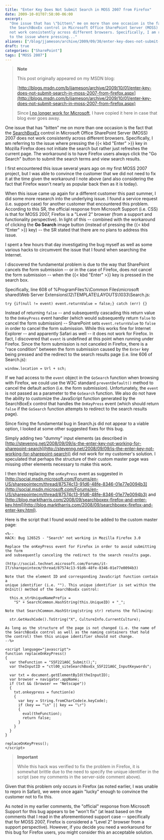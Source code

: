 ```yaml
---
title: "Enter Key Does Not Submit Search in MOSS 2007 from Firefox"
date: 2009-10-01T07:58:00-06:00
excerpt:
  "One issue that has \"bitten\" me on more than one occasion is the fact that
  the SearchBoxEx control in Microsoft Office SharePoint Server (MOSS) 2007 does
  not work consistently across different browsers. Specifically, I am referring
  to the issue where pressing..."
aliases: ["/blog/jjameson/archive/2009/09/30/enter-key-does-not-submit-search-in-moss-2007-from-firefox.aspx", "/blog/jjameson/archive/2009/10/01/enter-key-does-not-submit-search-in-moss-2007-from-firefox.aspx"]
draft: true
categories: ["SharePoint"]
tags: ["MOSS 2007"]
---
```


> **Note**
>
> This post originally appeared on my MSDN blog:
>
> [http://blogs.msdn.com/b/jjameson/archive/2009/10/01/enter-key-does-not-submit-search-in-moss-2007-from-firefox.aspx](http://blogs.msdn.com/b/jjameson/archive/2009/10/01/enter-key-does-not-submit-search-in-moss-2007-from-firefox.aspx)
>
> Since
> [I no longer work for Microsoft](/blog/jjameson/2011/09/02/last-day-with-microsoft),
> I have copied it here in case that blog ever goes away.

One issue that has "bitten" me on more than one occasion is the fact that the
[SearchBoxEx](http://msdn.microsoft.com/en-us/library/microsoft.sharepoint.portal.webcontrols.searchboxex.aspx)
control in Microsoft Office SharePoint Server (MOSS) 2007 does not work
consistently across different browsers. Specifically, I am referring to the
issue where pressing the {{< kbd "Enter" >}} key in Mozilla Firefox does not
initiate the search but rather just refreshes the current page. The workaround
is to have Firefox users always click the "Go Search" button to submit the
search terms and view search results.

I first encountered this issue several years ago on my first MOSS 2007 project,
but I was able to convince the customer that we did not need to fix it at the
time given the workaround I note above (and also considering the fact that
Firefox wasn't nearly as popular back then as it is today).

When this issue came up again for a different customer this past summer, I did
some more research into the underlying issue. I found a service request (i.e.
support case) for another customer that encountered this problem. According to
this SR, the official response from Microsoft Support (i.e. CSS) is that for
MOSS 2007, Firefox is a "Level 2" browser (from a support and functionality
perspective). In light of this -- combined with the workaround of clicking the
**Go Search** image button (instead of pressing the {{< kbd "Enter" >}} key) --
the SR stated that there are no plans to address this issue.

I spent a few hours that day investigating the bug myself as well as some
various hacks to circumvent the issue that I found when searching the Internet.

I discovered the fundamental problem is due to the way that SharePoint cancels
the form submission -- or in the case of Firefox, does *not* cancel the form
submission -- when the {{< kbd "Enter" >}} key is pressed in the search box.

Specifically, line 608 of %ProgramFiles%\Common Files\microsoft shared\Web
Server Extensions\12\TEMPLATE\LAYOUTS\1033\Search.js:

`try {if(null != event) event.returnValue = false;} catch (err) {}`

Instead of returning `false` -- and subsequently cascading this return value to
the `OnKeyPress` event handler (which would subsequently return `false` to
cancel the form submission) -- SharePoint sets `event.returnValue` to `false` in
order to cancel the form submission. While this works fine for Internet Explorer
-- and apparently Safari as well -- it does not work for Firefox. In fact, I
discovered that `event` is undefined at this point when running under Firefox.
Since the form submission is not canceled in Firefox, there is a "race
condition" between the form submission caused by the `Enter` key being pressed
and the redirect to the search results page (i.e. line 606 of Search.js):

`window.location = Url + sch;`

If we had access to the `event` object in the `GoSearch` function when browsing
with Firefox, we could use the W3C standard `preventDefault()` method to cancel
the default action (i.e. the form submission). Unfortunately, the `event` is not
passed as a parameter to the `GoSearch` function. We also do not have the
ability to customize the JavaScript function generated by the SearchBoxEx
control that handles the `OnKeyPress` event (which should return `false` if the
`GoSearch` function attempts to redirect to the search results page).

Since fixing the fundamental bug in Search.js did not appear to a viable option,
I looked at some other suggested fixes for this bug.

Simply adding two "dummy" input elements (as described in
[http://stevenng.net/2008/09/09/is-the-enter-key-not-working-for-sharepoint-search](http://stevenng.net/2008/09/09/is-the-enter-key-not-working-for-sharepoint-search))
did not work for my customer's solution. I speculated that perhaps the structure
of their custom master page was missing other elements necessary to make this
work.

I then tried replacing the `onKeyPress` event as suggested in
[http://social.msdn.microsoft.com/Forums/en-US/sharepointecm/thread/87574c13-91d6-48fe-8346-01e77e0094b3](http://social.msdn.microsoft.com/Forums/en-US/sharepointecm/thread/87574c13-91d6-48fe-8346-01e77e0094b3)
and
[http://blog.marktharris.com/2008/09/searchboxex-firefox-and-enter-key.html](http://blog.marktharris.com/2008/09/searchboxex-firefox-and-enter-key.html).

Here is the script that I found would need to be added to the custom master
page:

```
<%--
HACK: Bug 126525 - "Search" not working in Mozilla Firefox 3.0

Replace the onKeyPress event for Firefox in order to avoid submitting the form
and subsequently canceling the redirect to the search results page.

(http://social.technet.microsoft.com/Forums/it-IT/sharepointecm/thread/87574c13-91d6-48fe-8346-01e77e0094b3)

Note that the element ID and corresponding JavaScript function contain a
unique identifier (i.e. ""). This unique identifier is set within the
OnInit() method of the SearchBoxEx control:

  this.m_strUniqueNamePrefix =
    "S" + SearchCommon.HashString(this.UniqueID) + "_";

Note that SearchCommon.HashString(string str) returns the following:

  str.GetHashCode().ToString("X", CultureInfo.CurrentCulture);

As long as the structure of the page is not changed (i.e. the name of
the SearchBoxEx control as well as the naming containers that hold
the control) then this unique identifier should not change.
--%>

<script language="javascript">
function replaceOnKeyPress()
{
  var theFunction = "S5F221A6C_Submit();";
  var theInputID = "ctl00_siteSearchBoxEx_S5F221A6C_InputKeywords";

  var txt = document.getElementById(theInputID);
  var browser = navigator.appName;
  if (txt && (browser == "Netscape"))
  {
    txt.onkeypress = function(e)
    {
      var key = String.fromCharCode(e.keyCode);
      if (key == "\n" || key == "\r")
      {
        eval(theFunction);
        return false;
      }
    }
  }
}

replaceOnKeyPress();
</script>
```

> **Important**
>
> While this hack was verified to fix the problem in Firefox, it is somewhat
> brittle due to the need to specify the unique identifier in the script (see my
> comments in the server-side comment above).

Given that this problem only occurs in Firefox (as noted earlier, I was unable
to repro in Safari), we were once again "lucky" enough to convince the customer
not to fix this.

As noted in my earlier comments, the "official" response from Microsoft Support
for this bug appears to be "won't fix" (at least based on the comments that I
read in the aforementioned support case -- specifically that for MOSS 2007,
Firefox is considered a "Level 2" browser from a support perspective). However,
if you decide you need a workaround for this bug for Firefox users, you might
consider this an acceptable solution.
